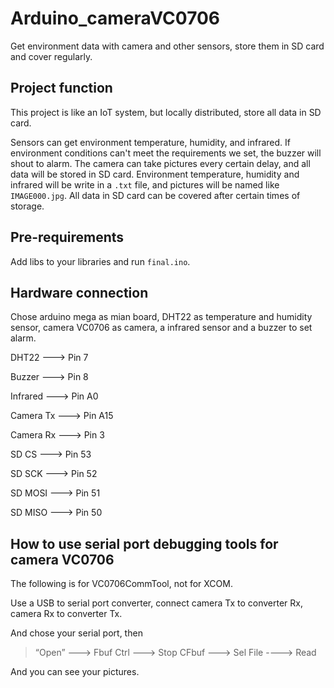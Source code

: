 # Arduino_cameraVC0706
Get environment data with camera and other sensors, store them in SD card and cover regularly.
## Project function
This project is like an IoT system, but locally distributed, store all data in SD card.

Sensors can get environment temperature, humidity, and infrared. If environment conditions can't meet the requirements we set, the buzzer will shout to alarm. The camera can take pictures every certain delay, and all data will be stored in SD card. Environment temperature, humidity and infrared will be write in a `.txt` file, and pictures will be named like `IMAGE000.jpg`. All data in SD card can be covered after certain times of storage.
## Pre-requirements
Add libs to your libraries and run `final.ino`.
## Hardware connection
Chose arduino mega as mian board, DHT22 as temperature and humidity sensor, camera VC0706 as camera, a infrared sensor and a buzzer to set alarm.

DHT22      --->   Pin 7

Buzzer     --->   Pin 8

Infrared   --->   Pin A0

Camera Tx  --->   Pin A15

Camera Rx  --->   Pin 3

SD CS      --->   Pin 53

SD SCK     --->   Pin 52

SD MOSI    --->   Pin 51

SD MISO    --->   Pin 50
## How to use serial port debugging tools for camera VC0706
The following is for VC0706CommTool, not for XCOM.

Use a USB to serial port converter, connect camera Tx to converter Rx, camera Rx to converter Tx.

And chose your serial port, then

> “Open” ---> Fbuf Ctrl ---> Stop CFbuf ---> Sel File ----> Read

And you can see your pictures.
